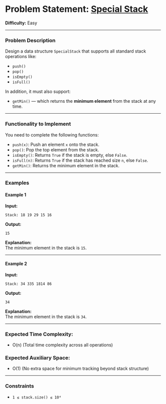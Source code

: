 
# Problem Statement: [Special Stack](https://www.geeksforgeeks.org/problems/special-stack/1)

**Difficulty:** Easy  

---

### **Problem Description**  
Design a data structure `SpecialStack` that supports all standard stack operations like:  
- `push()`  
- `pop()`  
- `isEmpty()`  
- `isFull()`  

In addition, it must also support:  
- `getMin()` — which returns the **minimum element** from the stack at any time.

---

### **Functionality to Implement**  
You need to complete the following functions:  
- `push(x)`: Push an element `x` onto the stack.  
- `pop()`: Pop the top element from the stack.  
- `isEmpty()`: Returns `True` if the stack is empty, else `False`.  
- `isFull(n)`: Returns `True` if the stack has reached size `n`, else `False`.  
- `getMin()`: Returns the minimum element in the stack.

---

### **Examples**

#### **Example 1**
**Input:**  
```  
Stack: 18 19 29 15 16  
```

**Output:**  
```  
15  
```

**Explanation:**  
The minimum element in the stack is `15`.

---

#### **Example 2**
**Input:**  
```  
Stack: 34 335 1814 86  
```

**Output:**  
```  
34  
```

**Explanation:**  
The minimum element in the stack is `34`.

---

### **Expected Time Complexity:**  
- O(n) (Total time complexity across all operations)  

### **Expected Auxiliary Space:**  
- O(1) (No extra space for minimum tracking beyond stack structure)

---

### **Constraints**
- `1 ≤ stack.size() ≤ 10⁴`

